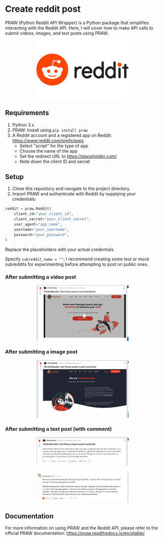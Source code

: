 # Create reddit post

PRAW (Python Reddit API Wrapper) is a Python package that simplifies interacting with the Reddit API.
Here, I will cover how to make API calls to submit videos, images, and text posts using PRAW.

<p align="center">
    <img alt="Reddit logo" width="300px" src="./.github/assets/reddit-logo.jpeg" />
</p>

## Requirements

1. Python 3.x
2. PRAW: Install using `pip install praw`
3. A Reddit account and a registered app on Reddit: https://www.reddit.com/prefs/apps
    - Select "script" for the type of app
    - Choose the name of the app
    - Set the redirect URL to https://placeholder.com/
    - Note down the client ID and secret

## Setup

1. Clone this repository and navigate to the project directory.
2. Import PRAW and authenticate with Reddit by supplying your credentials:

```python
reddit = praw.Reddit(
    client_id="your_client_id",
    client_secret="your_client_secret",
    user_agent="app_name",
    username="your_username",
    password="your_password",
)   
```

Replace the placeholders with your actual credentials.

Specify `subreddit_name = ""`; I recommend creating some test or mock subreddits for experimenting before attempting to post on public ones.

### After submitting a video post

<p align="center">
    <img alt="Reddit video post" width="300px" src="./.github/assets/video_example.png" />
</p>

### After submitting a image post

<p align="center">
    <img alt="Reddit image post" width="300px" src="./.github/assets/image_example.png" />
</p>

### After submitting a text post (with comment)

<p align="center">
    <img alt="Reddit text post" width="300px" src="./.github/assets/text_example.png" />
</p>

<p align="center">
    <img alt="Reddit comment" width="300px" src="./.github/assets/comment_example.png" />
</p>

## Documentation

For more information on using PRAW and the Reddit API, please refer to the official PRAW
documentation: https://praw.readthedocs.io/en/stable/

